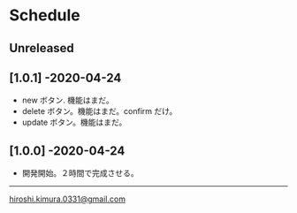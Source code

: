 # Schedule

## Unreleased

## [1.0.1] -2020-04-24
- new ボタン. 機能はまだ。
- delete ボタン。機能はまだ。confirm だけ。
- update ボタン。機能はまだ。

## [1.0.0] -2020-04-24
- 開発開始。２時間で完成させる。

---
hiroshi.kimura.0331@gmail.com
